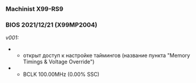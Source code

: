 ### Machinist X99-RS9
### BIOS 2021/12/21 (X99MP2004)

*v001:*
* + открыт доступ к настройке таймингов (название пункта "Memory Timings & Voltage Override")
* + BCLK 100.00MHz (0.00% SSC)
